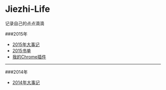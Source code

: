 Jiezhi-Life
===========

记录自己的点点滴滴

###2015年
* [2015年大事记](summary2015.md)
* [2015书单](book2015.md)
* [我的Chrome插件](my_chrome_extension.md)

---

###2014年
* [2014年大事记](2014/summary2014.md)
